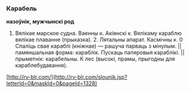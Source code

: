 ### Карабель
**назоўнік, мужчынскі род**

1. Вялікае марское судна. Ваенны к. Акіянскі к. Вялікаму караблю вялікае плаванне (прыказка). 2. Лятальны апарат. Касмічны к. 0 Спаліць свае караблі (кніжнае) — рашуча парваць з мінулым. || памяншальная форма: караблік. Пускаць папяровыя караблікі. || прыметнік: карабельны. К лес (высокі, прамы, прыгодны для караблебудавання).

<a rel="author">[http://rv-blr.com/](http://rv-blr.com/slounik.jsp?letterId=0&maskId=0&pageId=1328)</a>
